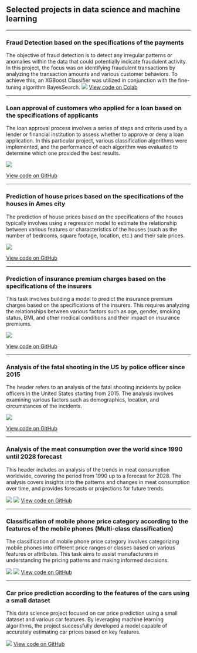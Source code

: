 ## Selected projects in data science and machine learning

---

### Fraud Detection based on the specifications of the payments 

The objective of fraud detection is to detect any irregular patterns or anomalies within the data that could potentially indicate fraudulent activity. In this project, the focus was on identifying fraudulent transactions by analyzing the transaction amounts and various customer behaviors. To achieve this, an XGBoost Classifier was utilized in conjunction with the fine-tuning algorithm BayesSearch.
<img src="images/Fraud_detection.png?raw=true"/>
<a href="https://colab.research.google.com/drive/1XkQzwraZ0WONLY94eDm4ztxtaZkqUQmJ?usp=sharing">View code on Colab</a> 

---
### Loan approval of customers who applied for a loan based on the specifications of applicants 

The loan approval process involves a series of steps and criteria used by a lender or financial institution to assess whether to approve or deny a loan application. In this particular project, various classification algorithms were implemented, and the performance of each algorithm was evaluated to determine which one provided the best results.

<img src="images/Loan_approval.png?raw=true"/>

<a href="https://github.com/EmilJavadli/EmilJavadli.github.io/tree/master/Loan%20approval">View code on GitHub</a> 

---

### Prediction of house prices based on the specifications of the houses in Ames city 

The prediction of house prices based on the specifications of the houses typically involves using a regression model to estimate the relationship between various features or characteristics of the houses (such as the number of bedrooms, square footage, location, etc.) and their sale prices.

<img src="images/House_prices.png?raw=true"/>

<a href="https://github.com/EmilJavadli/EmilJavadli.github.io/tree/master/Housing">View code on GitHub</a> 

---

### Prediction of insurance premium charges based on the specifications of the insurers

This task involves building a model to predict the insurance premium charges based on the specifications of the insurers. This requires analyzing the relationships between various factors such as age, gender, smoking status, BMI, and other medical conditions and their impact on insurance premiums.

<img src="images/Insurance.png?raw=true"/>

<a href="https://github.com/EmilJavadli/EmilJavadli.github.io/tree/master/Health%20insurance">View code on GitHub</a> 

---

### Analysis of the fatal shooting in the US by police officer since 2015  

The header refers to an analysis of the fatal shooting incidents by police officers in the United States starting from 2015. The analysis involves examining various factors such as demographics, location, and circumstances of the incidents.

<img src="images/Fatal_force.png?raw=true"/>

<a href="https://github.com/EmilJavadli/EmilJavadli.github.io/tree/master/Fatal_Shooting">View code on GitHub</a> 

---

### Analysis of the meat consumption over the world since 1990 until 2028 forecast  

This header includes an analysis of the trends in meat consumption worldwide, covering the period from 1990 up to a forecast for 2028. The analysis covers insights into the patterns and changes in meat consumption over time, and provides forecasts or projections for future trends.

<img src="images/Meat.png?raw=true"/>
<img src="images/Meat_by_year.png?raw=true"/>
<a href="https://github.com/EmilJavadli/EmilJavadli.github.io/tree/master/Meat">View code on GitHub</a> 

---

### Classification of mobile phone price category according to the features of the mobile phones (Multi-class classification)

The classification of mobile phone price category involves categorizing mobile phones into different price ranges or classes based on various features or attributes. This task aims to assist manufacturers in understanding the pricing patterns and making informed decisions.

<img src="images/Mobile.png?raw=true"/>
<img src="images/Low_cost.png?raw=true"/>
<a href="https://github.com/EmilJavadli/EmilJavadli.github.io/tree/master/Mobile%20price">View code on GitHub</a> 

---

### Car price prediction according to the features of the cars using a small dataset

This data science project focused on car price prediction using a small dataset and various car features. By leveraging machine learning algorithms, the project successfully developed a model capable of accurately estimating car prices based on key features.

<img src="images/Car_price.png?raw=true"/>
<a href="">View code on GitHub</a> 


<!-- Remove above link if you don't want to attibute -->
